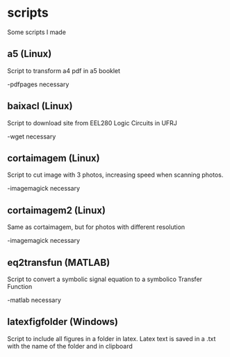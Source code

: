 # scripts
Some scripts I made


## a5 (Linux)
Script to transform a4 pdf in a5 booklet

-pdfpages necessary

## baixacl (Linux)
Script to download site from EEL280 Logic Circuits in UFRJ

-wget necessary

## cortaimagem (Linux)
Script to cut image with 3 photos, increasing speed when scanning photos.

-imagemagick necessary

## cortaimagem2 (Linux)
Same as cortaimagem, but for photos with different resolution

-imagemagick necessary

## eq2transfun (MATLAB)
Script to convert a symbolic signal equation to a symbolico Transfer Function

-matlab necessary

## latexfigfolder (Windows)
Script to include all figures in a folder in latex. Latex text is saved in a .txt with the name of the folder and in clipboard 
